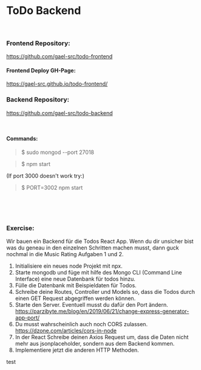 # ToDo Backend

</br>

### Frontend Repository:

https://github.com/gael-src/todo-frontend

#### Frontend Deploy GH-Page:

https://gael-src.github.io/todo-frontend/

### Backend Repository:

https://github.com/gael-src/todo-backend

</br>

#### Commands:

> \$ sudo mongod --port 27018

> \$ npm start

(If port 3000 doesn't work try:)

> \$ PORT=3002 npm start

</br>

</br>

</br>

### Exercise:

Wir bauen ein Backend für die Todos React App. Wenn du dir unsicher bist was du geneau in den einzelnen Schritten machen musst, dann guck nochmal in die Music Rating Aufgaben 1 und 2.

1. Initialisiere ein neues node Projekt mit npx.
2. Starte mongodb und füge mit hilfe des Mongo CLI (Command Line Interface) eine neue Datenbank für todos hinzu.
3. Fülle die Datenbank mit Beispieldaten für Todos.
4. Schreibe deine Routes, Controller und Models so, dass die Todos durch einen GET Request abgegriffen werden können.
5. Starte den Server. Eventuell musst du dafür den Port ändern. https://parzibyte.me/blog/en/2019/06/21/change-express-generator-app-port/
6. Du musst wahrscheinlich auch noch CORS zulassen. https://dzone.com/articles/cors-in-node
7. In der React Schreibe deinen Axios Request um, dass die Daten nicht mehr aus jsonplaceholder, sondern aus dem Backend kommen.
8. Implementiere jetzt die anderen HTTP Methoden.

test
